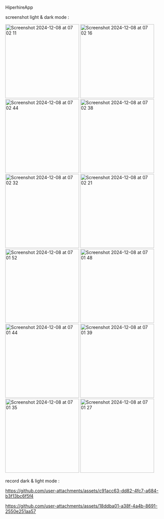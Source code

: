 HiperhireApp

screenshot light & dark mode :

<img width="233" alt="Screenshot 2024-12-08 at 07 02 11" src="https://github.com/user-attachments/assets/a1375dfa-749e-45b7-ac99-2b1782a8a73f">

<img width="233" alt="Screenshot 2024-12-08 at 07 02 16" src="https://github.com/user-attachments/assets/5ce6f0b4-455b-4a6f-91b0-fac15a69461d">

<img width="233" alt="Screenshot 2024-12-08 at 07 02 44" src="https://github.com/user-attachments/assets/43f4e293-c07b-4f68-9fc4-9346179e416f">

<img width="233" alt="Screenshot 2024-12-08 at 07 02 38" src="https://github.com/user-attachments/assets/71cd899a-3da7-41f2-bd51-610593753414">

<img width="233" alt="Screenshot 2024-12-08 at 07 02 32" src="https://github.com/user-attachments/assets/7db1e231-500d-42e5-85b6-de677fac5275">

<img width="233" alt="Screenshot 2024-12-08 at 07 02 21" src="https://github.com/user-attachments/assets/a58dce46-8ea7-42e9-9a7d-6f2d96605896">

<img width="233" alt="Screenshot 2024-12-08 at 07 01 52" src="https://github.com/user-attachments/assets/4e6f5555-0ed5-4716-b93c-63e144e53804">

<img width="233" alt="Screenshot 2024-12-08 at 07 01 48" src="https://github.com/user-attachments/assets/c12d9e8a-87c8-451f-a294-11269a7a3d3f">

<img width="233" alt="Screenshot 2024-12-08 at 07 01 44" src="https://github.com/user-attachments/assets/56bfd43e-a07a-4f32-9ae0-b293e4fea6bf">

<img width="233" alt="Screenshot 2024-12-08 at 07 01 39" src="https://github.com/user-attachments/assets/734c9ba6-af4b-4cb2-841e-0deb43dc96d2">

<img width="233" alt="Screenshot 2024-12-08 at 07 01 35" src="https://github.com/user-attachments/assets/1ba5681a-c6b7-4191-b35f-384de1735bd8">

<img width="233" alt="Screenshot 2024-12-08 at 07 01 27" src="https://github.com/user-attachments/assets/559211a6-ed9b-4625-b6f6-8dccaf15ca77">



record dark & light mode :

https://github.com/user-attachments/assets/c91acc63-dd82-4fc7-a684-b3f13bc6f5f4

https://github.com/user-attachments/assets/18ddba01-a38f-4a4b-8691-2550e251aa57



